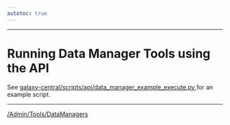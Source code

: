 ```yaml
---
autotoc: true
---
```




----

# Running Data Manager Tools using the API

See [galaxy-central/scripts/api/data_manager_example_execute.py ](https://bitbucket.org/galaxy/galaxy-central/src/bb0f56f7c6361cf6021da56ce70ca07e0aa6818c/scripts/api/data_manager_example_execute.py?at=default) for an example script.


----
[/Admin/Tools/DataManagers](/Admin/Tools/DataManagers)
